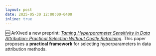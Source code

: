 ```yaml
---
layout: post
date: 2025-05-30 12:00:00-0400
inline: true
---
```


🆕 ArXived a new preprint: [*Taming Hyperparameter Sensitivity in Data Attribution: Practical Selection Without Costly Retraining*](https://arxiv.org/abs/xxxx.xxxxx). This paper proposes a **practical framework** for selecting hyperparameters in data attribution methods.
